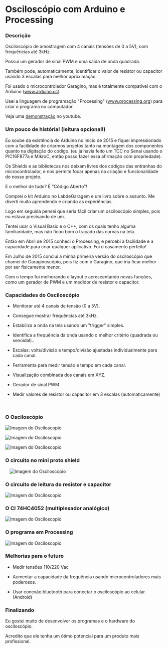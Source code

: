 # Osciloscópio com Arduino e Processing

### Descrição

Osciloscópio de amostragem com 4 canais (tensões de 0 a 5V), com frequências até 3kHz.

Possui um gerador de sinal PWM e uma saída de onda quadrada.

Também pode, automaticamente, identificar o valor de resistor ou capacitor usando 3 escalas para melhor aproximação.

Foi usado o microcontrolador Garagino, mas é totalmente compatível com o Arduino (www.arduino.cc).

Usei a linguagem de programação "Processing" (www.processing.org) para criar o programa no computador.

Veja uma [demonstração]( https://www.youtube.com/watch?v=aw_kyDAiNak) no youtube.

### Um pouco de história!     (leitura opcional!)
Eu soube da existência do Arduino no início de 2015  e fiquei impressionado com a facilidade de criarmos projetos tanto na montagem dos componentes quanto na digitação do código. (eu já havia feito um TCC no Senai usando o PIC16F877a e MikroC, então posso fazer essa afirmação com propriedade).

Os Shields e as bibliotecas nos deixam livres dos códigos das entranhas do microcontrolador, e nos permite focar apenas na criação e funcionalidade do nosso projeto.

E o melhor de tudo?  É "Código Aberto"!

Comprei o kit Arduino no LabdeGaragem e um livro sobre o assunto. Me diverti muito aprendendo e criando as experiências.

Logo em seguida pensei que seria fácil criar um osciloscópio simples, pois eu estava precisando de um.

Tentei usar o Visual Basic e o C++, com os quais tenho alguma familiaridade, mas não ficou bom o traçado das curvas na tela.

Então em Abril de 2015 conheci o Processing, e percebi a facilidade e a capacidade para criar qualquer aplicativo. Foi o casamento perfeito!

Em Julho de 2015 conclui a minha primeira versão do osciloscópio que chamei de Garaginoscópio, pois fiz com o Garagino, que iria ficar melhor por ser fisicamente menor.

Com o tempo fui melhorando o layout e acrescentando novas funções, como um gerador de PWM e um medidor de resistor e capacitor.

### Capacidades do Osciloscópio

- Monitorar até 4 canais de tensão (0 a 5V).

- Consegue mostrar frequências até 3kHz.

- Estabiliza a onda na tela usando um "trigger" simples.

- Identifica a frequência da onda usando o melhor critério (quadrada ou senoidal)..

- Escalas: volts/divisão e tempo/divisão ajustadas individualmente para cada canal.

- Ferramenta para medir tensão e tempo em cada canal.

- Visualização combinada dos canais em XYZ.

- Gerador de sinal PWM.

- Medir valores de resistor ou capacitor em 3 escalas (automaticamente)


 
### O Osciloscópio
       
![Imagem do Osciloscopio](./images/0%20-%20osciloscopio.bmp)

![Imagem do Osciloscopio](./images/rog-000001381.jpg)

![Imagem do Osciloscopio](./images/rog-000005065.jpg)


### O circuito no mini proto shield
 
 ![Imagem do Osciloscopio](./images/4%20-%20garaginoscopio_bb.jpg )
 
### O circuito de leitura do resistor e capacitor
 
![Imagem do Osciloscopio](./images/6%20-%20ler%20resistor%20e%20capacitor.jpg)

### O CI 74HC4052 (multiplexador analógico)
 
![Imagem do Osciloscopio](./images/5%20-%20multiplex%20analogico%20hcf4052be%20-%20cd4052.jpg)

### O programa em Processing
 
![Imagem do Osciloscopio](./images/7%20-%20programa%20processing.jpg)

### Melhorias para o futuro

- Medir tensões 110/220 Vac

- Aumentar a capacidade da frequência usando microcontroladores mais poderosos.

- Usar conexão bluetooth para conectar o osciloscópio ao celular (Android)

### Finalizando

Eu gostei muito de desenvolver os programas e o hardware do osciloscópio.

Acredito que ele tenha um ótimo potencial para um produto mais profissional.

